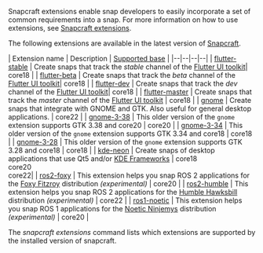 Snapcraft extensions enable snap developers to easily incorporate a set of common requirements into a snap. For more information on how to use extensions, see [Snapcraft extensions](/t/snapcraft-extensions/13486).

The following extensions are available in the latest version of [Snapcraft](/t/snapcraft-overview/8940).

| Extension name | Description | [Supported base](/t/base-snaps/11198) |
|--|--|--|--|
| [flutter-stable](/t/the-flutter-extension/19166) | Create snaps that  track the _stable_ channel of the [Flutter UI toolkit](https://flutter.dev/)| core18 |
| [flutter-beta](/t/the-flutter-extension/19166) | Create snaps that  track the _beta_ channel of the [Flutter UI toolkit](https://flutter.dev/)| core18 |
| [flutter-dev](/t/the-flutter-extension/19166) | Create snaps that  track the _dev_ channel of the [Flutter UI toolkit](https://flutter.dev/)| core18 |
| [flutter-master](/t/the-flutter-extension/19166) | Create snaps that  track the _master_ channel of the [Flutter UI toolkit](https://flutter.dev/)  | core18 |
| [gnome](/t/the-gnome-extension/31449) | Create snaps that integrate with GNOME and GTK. Also useful for general desktop applications. | core22 |
| [gnome-3-38](/t/the-gnome-3-38-extension/22923) | This older version of the `gnome` extension supports GTK 3.38 and core20 | core20 |
| [gnome-3-34](/t/the-gnome-3-34-extension/18485) |  This older version of the `gnome` extension supports GTK 3.34 and core18 | core18 |
| [gnome-3-28](/t/the-gnome-3-28-extension/13485) | This older version of the `gnome` extension supports GTK 3.28 and core18  | core18 |
| [kde-neon](/t/the-kde-neon-extension/13752) | Create snaps of desktop applications that use Qt5 and/or [KDE Frameworks](https://kde.org/products/frameworks/) | core18</br>  core20</br>core22|
| [ros2-foxy](/t/the-ros2-foxy-extension/19639) | This extension helps you snap ROS 2 applications for the [Foxy Fitzroy](https://index.ros.org/doc/ros2/Releases/Release-Foxy-Fitzroy/) distribution _(experimental)_     | core20 |
| [ros2-humble](/t/the-ros-2-humble-extension/30809) | This extension helps you snap ROS 2 applications for the [Humble Hawksbill](https://docs.ros.org/en/foxy/Releases/Release-Humble-Hawksbill.html) distribution _(experimental)_     | core22 |
| [ros1-noetic](/t/the-ros-1-noetic-extension/20070) | This extension helps you snap ROS 1 applications for the [Noetic Ninjemys](https://wiki.ros.org/noetic) distribution _(experimental)_  | core20 |

The _snapcraft extensions_ command lists which extensions are supported by the installed version of snapcraft.